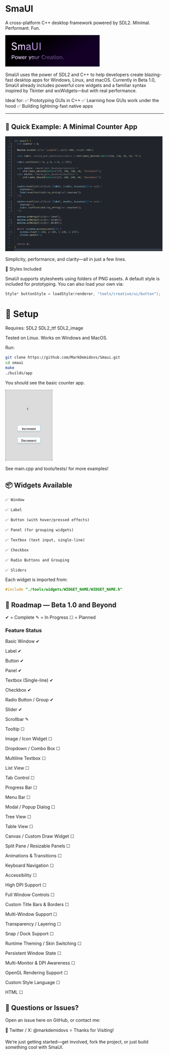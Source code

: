 # SmaUI
A cross-platform C++ desktop framework powered by SDL2.
Minimal. Performant. Fun.

<img src="./banner.png" width="300px">

SmaUI uses the power of SDL2 and C++ to help developers create blazing-fast desktop apps for Windows, Linux, and macOS. Currently in Beta 1.0, SmaUI already includes powerful core widgets and a familiar syntax inspired by Tkinter and wxWidgets—but with real performance.

Ideal for:
✅ Prototyping GUIs in C++
✅ Learning how GUIs work under the hood
✅ Building lightning-fast native apps
<hr>

## 🧪 Quick Example: A Minimal Counter App

<img src="./example.png" width="500px">

Simplicity, performance, and clarity—all in just a few lines.

🎨 Styles Included

SmaUI supports stylesheets using folders of PNG assets. A default style is included for prototyping. You can also load your own via:

```C++
Style* buttonStyle = loadStyle(renderer, "tools/creative/ui/button");
```

# 🔧 Setup

Requires:
    SDL2
    SDL2_ttf
    SDL2_image

Tested on Linux. Works on Windows and MacOS.

Run:
```bash
git clone https://github.com/MarkDemidovs/Smaui.git
cd smaui
make
./builds/app
```

You should see the basic counter app.

<img src="./counter.png" width="150px">

See main.cpp and tools/tests/ for more examples!
## 📦 Widgets Available

    ✅ Window

    ✅ Label

    ✅ Button (with hover/pressed effects)

    ✅ Panel (for grouping widgets)

    ✅ Textbox (text input, single-line)

    ✅ Checkbox

    ✅ Radio Buttons and Grouping

    ✅ Sliders
    


Each widget is imported from:
```C++
#include "./tools/widgets/WIDGET_NAME/WIDGET_NAME.h"
```

## 🚧 Roadmap — Beta 1.0 and Beyond

✔ = Complete   ✎ = In Progress   ☐ = Planned

### Feature	Status 

Basic Window	✔

Label	✔

Button	✔

Panel	✔

Textbox (Single-line)	✔

Checkbox	✔

Radio Button / Group	✔

Slider	✔

Scrollbar	✎

Tooltip	☐

Image / Icon Widget	☐

Dropdown / Combo Box	☐

Multiline Textbox	☐

List View	☐

Tab Control	☐

Progress Bar	☐

Menu Bar	☐

Modal / Popup Dialog	☐

Tree View	☐

Table View	☐

Canvas / Custom Draw Widget	☐

Split Pane / Resizable Panels	☐

Animations & Transitions	☐

Keyboard Navigation	☐

Accessibility	☐

High DPI Support	☐

Full Window Controls	☐

Custom Title Bars & Borders	☐

Multi-Window Support	☐

Transparency / Layering	☐

Snap / Dock Support	☐

Runtime Theming / Skin Switching	☐

Persistent Window State	☐

Multi-Monitor & DPI Awareness	☐

OpenGL Rendering Support	☐

Custom Style Language	☐

HTML ☐


## 💬 Questions or Issues?

Open an issue here on GitHub, or contact me:

📨 Twitter / X: @markdemidovs
⭐️ Thanks for Visiting!

We’re just getting started—get involved, fork the project, or just build something cool with SmaUI.